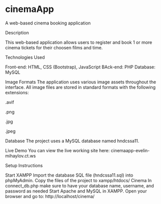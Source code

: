 # cinemaApp
A web-based cinema booking application


Description

This web-based application allows users to register and book 1 or more cinema tickets for their choosen films and time.

Technologies Used

Front-end: HTML, CSS (Bootstrap), JavaScript BAck-end: PHP Database: MySQL


Image Formats The application uses various image assets throughout the interface. All image files are stored in standard formats with the following extensions:

.avif

.png

.jpg

.jpeg

Database The project uses a MySQL database named hndcssa11.

Live Demo You can view the live working site here:  cinemaapp-evelin-mihaylov.ct.ws

Setup Instructions

Start XAMPP
Import the database SQL file (hndcssa11.sql) into phpMyAdmin.
Copy the files of the project to xampp/htdocs/ Cinema
In connect_db.php make sure to have your database name, username, and password as needed
Start Apache and MySQL in XAMPP.
Open your browser and go to: http://localhost/cinema/
